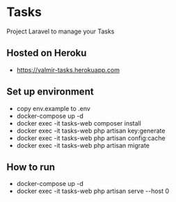 # Tasks
Project Laravel to manage your Tasks


## Hosted on Heroku
- https://valmir-tasks.herokuapp.com


## Set up environment

- copy env.example to .env
- docker-compose up -d
- docker exec -it tasks-web composer install
- docker exec -it tasks-web php artisan key:generate
- docker exec -it tasks-web php artisan config:cache
- docker exec -it tasks-web php artisan migrate


## How to run

- docker-compose up -d
- docker exec -it tasks-web php artisan serve --host 0

